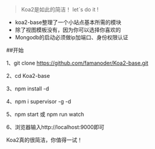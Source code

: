 >Koa2是如此的简洁！ let`s do it !

* koa2-base整理了一个小站点基本所需的模块
* 除了视图模板没有，因为你可以选择你喜欢的
* Mongodb的启动必须做ip加端口、身份权限认证

##开始

1、git clone https://github.com/famanoder/Koa2-base.git

2、cd Koa2-base

3、npm install -d

4、npm i supervisor -g -d

5、npm start 或 npm run watch

6、浏览器输入http://localhost:9000即可






Koa2真的很简洁，你值得一试！
